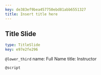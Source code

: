 ```yaml
---
key: de383ef9bea457750ebd81abb6551327
title: Insert title here
---
```


## Title Slide

```yaml
type: TitleSlide
key: e97e2fe296
```

`@lower_third`
name: Full Name
title: Instructor

`@script`
